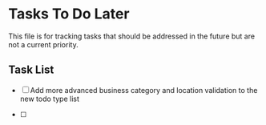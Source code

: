 # Tasks To Do Later

This file is for tracking tasks that should be addressed in the future but are not a current priority.

## Task List

- [ ] Add more advanced business category and location validation to the new todo type list

- [ ] 